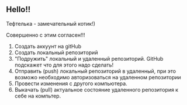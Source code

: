 ## Hello!!

Тефтелька - замечательный котик!)

Совершенно с этим согласен!!!

1. Создать аккуунт на gitHub
2. Создать локальный репозиторий
3. "Подружить" локальный и удаленный репозиторий. GitHub подскажет что для этого надо сделать!
4. Отправить (push) локальный репозиторий в удаленный, при это возможо необходимо авторизоваться на удаленном репозитории
5. Провести изменения с другого компьютера.
6. Выкачать (pull)  актуальное состояние удаленного репозитория к себе на компьтер. 